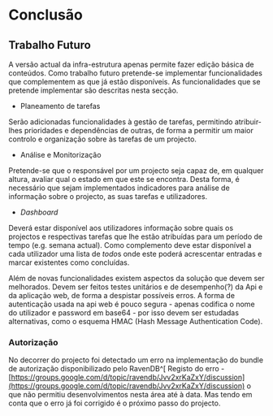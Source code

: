 Conclusão
=

Trabalho Futuro
-

A versão actual da infra-estrutura apenas permite fazer edição básica de conteúdos. Como trabalho futuro pretende-se implementar funcionalidades que complementem as que já estão disponíveis. As funcionalidades que se pretende implementar são descritas nesta secção.

* Planeamento de tarefas

Serão adicionadas funcionalidades à gestão de tarefas, permitindo atribuir-lhes prioridades e dependências de outras, de forma a permitir um maior controlo e organização sobre às tarefas de um projecto.


* Análise e Monitorização 

Pretende-se que o responsável por um projecto seja capaz de, em qualquer altura, avaliar qual o estado em que este se encontra. Desta forma, é necessário que sejam implementados indicadores para análise de informação sobre o projecto, as suas tarefas e utilizadores.

* *Dashboard*

Deverá estar disponível aos utilizadores informação sobre quais os projectos e respectivas tarefas que lhe estão atribuídas para um período de tempo (e.g. semana actual). Como complemento deve estar disponível a cada utilizador uma lista de *todo*s onde este poderá acrescentar entradas e marcar existentes como concluídas.


Além de novas funcionalidades existem aspectos da solução que devem ser melhorados. 
Devem ser feitos testes unitários e de desempenho(?) da Api e da aplicação web, de forma a despistar possíveis erros. 
A forma de autenticação usada na api web é pouco segura - apenas codifica o nome do utilizador e password em base64 - por isso devem ser estudadas alternativas, como o esquema HMAC (Hash Message Authentication Code).



### Autorização 

No decorrer do projecto foi detectado um erro na implementação do bundle de autorização disponibilizado pelo RavenDB^[ Registo do erro - [https://groups.google.com/d/topic/ravendb/Jvv2xrKaZxY/discussion](https://groups.google.com/d/topic/ravendb/Jvv2xrKaZxY/discussion) o que não permitiu desenvolvimentos nesta área até à data. Mas tendo em conta que o erro já foi corrigido é o próximo passo do projecto.
